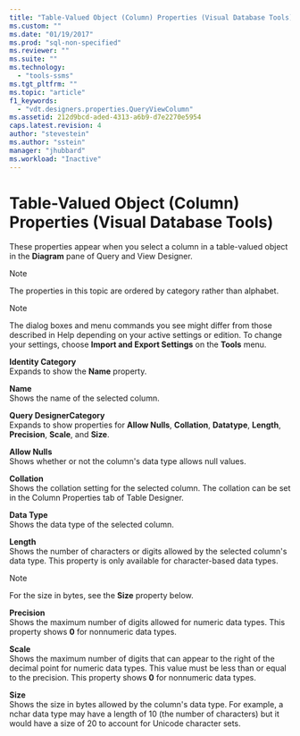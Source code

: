 ```yaml
---
title: "Table-Valued Object (Column) Properties (Visual Database Tools) | Microsoft Docs"
ms.custom: ""
ms.date: "01/19/2017"
ms.prod: "sql-non-specified"
ms.reviewer: ""
ms.suite: ""
ms.technology: 
  - "tools-ssms"
ms.tgt_pltfrm: ""
ms.topic: "article"
f1_keywords: 
  - "vdt.designers.properties.QueryViewColumn"
ms.assetid: 212d9bcd-aded-4313-a6b9-d7e2270e5954
caps.latest.revision: 4
author: "stevestein"
ms.author: "sstein"
manager: "jhubbard"
ms.workload: "Inactive"
---
```

# Table-Valued Object (Column) Properties (Visual Database Tools)
These properties appear when you select a column in a table-valued object in the **Diagram** pane of Query and View Designer.  
  
> [!NOTE]  
> The properties in this topic are ordered by category rather than alphabet.  
  
> [!NOTE]  
> The dialog boxes and menu commands you see might differ from those described in Help depending on your active settings or edition. To change your settings, choose **Import and Export Settings** on the **Tools** menu.  
  
**Identity Category**  
Expands to show the **Name** property.  
  
**Name**  
Shows the name of the selected column.  
  
**Query DesignerCategory**  
Expands to show properties for **Allow Nulls**, **Collation**, **Datatype**, **Length**, **Precision**, **Scale**, and **Size**.  
  
**Allow Nulls**  
Shows whether or not the column's data type allows null values.  
  
**Collation**  
Shows the collation setting for the selected column. The collation can be set in the Column Properties tab of Table Designer.  
  
**Data Type**  
Shows the data type of the selected column.  
  
**Length**  
Shows the number of characters or digits allowed by the selected column's data type. This property is only available for character-based data types.  
  
> [!NOTE]  
> For the size in bytes, see the **Size** property below.  
  
**Precision**  
Shows the maximum number of digits allowed for numeric data types. This property shows **0** for nonnumeric data types.  
  
**Scale**  
Shows the maximum number of digits that can appear to the right of the decimal point for numeric data types. This value must be less than or equal to the precision. This property shows **0** for nonnumeric data types.  
  
**Size**  
Shows the size in bytes allowed by the column's data type. For example, a nchar data type may have a length of 10 (the number of characters) but it would have a size of 20 to account for Unicode character sets.  
  
